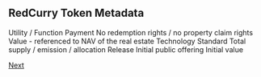 ## RedCurry Token Metadata
Utility / Function
Payment
No redemption rights / no property claim rights
Value - referenced to NAV of the real estate
Technology
Standard
Total supply / emission / allocation
Release
Initial public offering
Initial value

[Next](/asset/legal/overview.md)

